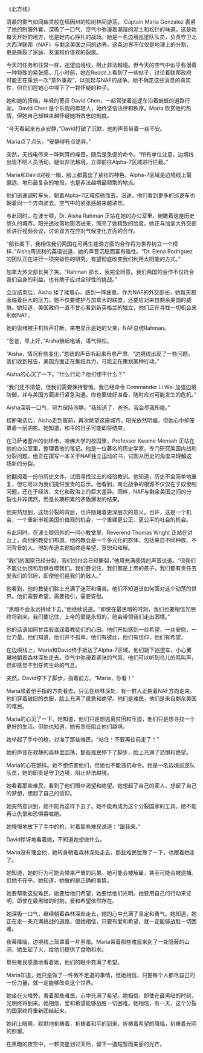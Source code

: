 《北方线》

清晨的雾气如同幽灵般在缅因州的松树林间游荡。 Captain Maria Gonzalez 裹紧了她的制服外套，深吸了一口气，空气中弥漫着潮湿的泥土和松针的味道。这是她每天开始的地方，也是她内心挣扎的战场。她是一名边境巡逻队队员，负责守卫北大西洋联邦（NAF）与剩余美国之间的边界。这条边界不仅仅是地理上的分割，更是撕裂了家庭、友谊和价值观的裂痕。

今天的任务和往常一样，巡逻边境线，阻止非法越境。但今天的空气中似乎弥漫着一种特殊的紧张感。几小时前，她在Reddit上看到了一些帖子，讨论着联邦政府可能正在策划一次“意外事故”，以挑起与NAF的战争。她不确定这些消息的真实性，但它们在她心中埋下了一颗怀疑的种子。

她和她的搭档，年轻的警员 David Chen，一起驾驶着巡逻车沿着蜿蜒的道路行驶。 David Chen 是个乐观的年轻人，始终坚信法律和秩序。Maria 欣赏他的热情，但她自己却越来越怀疑她所效忠的制度。

“今天看起来有点安静，”David打破了沉默，他的声音带着一丝不安。

Maria点了点头。“安静得有点诡异。”

突然，无线电传来一阵刺耳的噪音，随后是急促的命令。“所有单位注意，边境线出现不明人员活动，疑似非法越境。立即前往Alpha-7区域进行拦截。”

Maria和David对视一眼，脸上都露出了紧张的神色。Alpha-7区域是边境线上最偏远、地形最复杂的地段，也是非法越境最频繁的地点。

他们迅速调转车头，朝着Alpha-7区域疾驰而去。沿途，他们看到更多的巡逻车也朝着同一个方向驶去。空气中的紧张感越来越浓烈。

与此同时，在波士顿，Dr. Aisha Rahman 正站在她的办公室里，俯瞰着这座历史悠久的城市。阳光透过落地窗洒进来，照亮了她精致的脸庞。她正与加拿大外交部长进行视频会议，讨论双方在应对气候变化方面的合作。

“部长阁下，我相信我们两国在可再生能源方面的合作将为世界树立一个榜样，”Aisha用流利的英语说道，她的声音沉稳而富有磁性。“Dr. Elena Rodriguez 的团队正在进行一项突破性的研究，有望彻底改变我们利用太阳能的方式。”

加拿大外交部长笑了笑。“Rahman 部长，我完全同意。我们两国的合作不仅符合我们自身的利益，也有助于应对全球性的挑战。”

会议结束后，Aisha 揉了揉眉心，感到一阵疲惫。作为NAF的外交部长，她每天都面临着巨大的压力。她不仅要维护与加拿大的联盟，还要应对来自剩余美国的威胁。她知道，美国政府一直不甘心看到新英格兰的独立，他们正在寻找一切机会来削弱NAF。

她的思绪被手机铃声打断。来电显示是她的父亲，NAF总统Rahman。

“爸爸，早上好，”Aisha接起电话，语气轻松。

“Aisha，情况有些变化，”总统的声音听起来有些严肃。“边境线出现了一些问题。我们收到报告，美国方面正在集结兵力，可能正在策划某种行动。”

Aisha的心沉了一下。“什么行动？他们想干什么？”

“我们还不清楚，但我们需要保持警惕。我已经命令 Commander Li Wei 加强边境防御，并与美国方面进行紧急沟通。你也要做好准备，随时应对可能发生的危机。”

Aisha深吸一口气，努力保持冷静。“我知道了，爸爸。我会尽我所能。”

挂断电话后，Aisha走到窗前，再次眺望这座城市。阳光依然明媚，但她心中却笼罩着一层阴影。她知道，和平的日子可能即将结束。

在马萨诸塞州的剑桥市，哈佛大学的校园里，Professor Kwame Mensah 正站在他的办公室里，整理着他的笔记。他是一位著名的历史学家，专门研究美国内战和分裂问题。他正在撰写一本关于NAF独立运动的书，试图从历史的角度来理解这场新的分裂。

他翻阅着一份份历史文件，试图寻找过去的经验教训。他知道，历史不会简单地重复，但它可以为我们提供宝贵的启示。他看到，南北战争的根源不仅仅在于奴隶制问题，还在于经济、文化和政治上的巨大差异。同样，NAF与剩余美国之间的分裂也并非偶然，而是长期积累的矛盾爆发的结果。

他突然想到，这场分裂的背后，也许隐藏着更深层次的意义。也许，这是一个机会，一个重新审视美国价值观的机会，一个重建更公正、更公平的社会的机会。

与此同时，在波士顿郊外的一间小教堂里，Reverend Thomas Wright 正站在讲台上，向他的教徒们布道。他的教会是一个多元化的群体，包括来自不同种族、不同背景的人。他的布道主题始终是希望、宽恕和和解。

“我们的国家已经分裂，我们的社会已经撕裂，”他用充满感情的声音说道。“但我们不能让仇恨和恐惧吞噬我们。我们要记住，我们都是上帝的孩子，我们都有责任去爱我们的邻居，即使他们是我们的敌人。”

他看到，他的教徒们脸上充满了迷茫和痛苦。他们不知道该如何面对这个动荡的世界。他们需要希望，需要指引，需要安慰。

“黑暗不会永远持续下去，”他继续说道。“即使在最黑暗的时刻，我们也要相信光明终将到来。我们要记住，上帝的爱是永恒的，祂会带领我们走出困境。”

他的话语如同甘霖般滋润着教徒们的心田。他们开始感到一丝希望，一丝安慰，一丝力量。他们知道，他们并不孤单。他们有彼此，他们有信仰，他们有希望。

在边境线上，Maria和David终于抵达了Alpha-7区域。他们跳下巡逻车，小心翼翼地朝着森林深处走去。空气中弥漫着紧张的气氛，他们可以听到鸟儿的鸣叫声，但却感觉不到任何生命的气息。

突然，David停下了脚步，指着前方。“Maria，你看！”

Maria顺着他手指的方向看去，只见在树林深处，有一群人正朝着NAF方向走来。他们穿着破旧的衣服，脸上充满了疲惫和绝望。他们是难民，他们是来自剩余美国的难民。

Maria的心沉了一下。她知道，他们只是想逃离贫困和压迫，他们只是想寻找一个更好的生活。但她也知道，她有责任阻止他们越境。

她举起了手中的枪，对准了那些难民。“站住！不要再往前走了！”

她的声音在寂静的森林里回荡，那些难民停下了脚步，脸上充满了恐惧和绝望。

Maria的心在颤抖。她不想伤害他们，但她也不能违抗命令。她是一名边境巡逻队队员，她的职责是守卫边境，阻止非法越境。

她看着那些难民，看到了他们眼中渴望和绝望。她想起了自己的家人，想起了自己的梦想，想起了自己的信仰。

她突然意识到，她不能再这样下去了。她不能再成为这个分裂国家的工具。她不能再让仇恨和恐惧吞噬她。

她慢慢地放下了手中的枪，对着那些难民说道：“跟我来。”

David惊讶地看着她，不知道她想做什么。

Maria没有理会他，她转身朝着森林深处走去，那些难民犹豫了一下，也跟着她走了。

她知道，她的行为可能会带来严重的后果。她可能会被解雇，甚至可能会被逮捕。但她不在乎。她知道，她做的是正确的事情。

她要帮助这些难民，她要给他们希望，她要给他们光明。她要用自己的行动来证明，即使在最黑暗的时刻，爱和希望依然存在。

她深吸一口气，继续朝着森林深处走去，她的心中充满了坚定和勇气。她知道，她正在走一条充满挑战的道路，但她相信，只要有爱和希望，就一定能够战胜一切困难。

夜幕降临，边境线上笼罩着一片黑暗。Maria带着那些难民来到了一处隐蔽的山洞，她生起了火，给他们提供了食物和水。

那些难民感激地看着她，他们的眼中充满了希望。

Maria知道，她只是做了一件微不足道的事情，但她相信，只要每个人都尽自己的一份力量，就一定能够改变这个世界。

她坐在火堆旁，看着那些难民，心中充满了希望。她相信，即使在最黑暗的时刻，光明终将到来。她相信，爱和希望能够战胜一切困难。她相信，有一天，这个分裂的国家终将重新团结起来。

她闭上眼睛，默默地祈祷着，祈祷着和平的到来，祈祷着希望的降临，祈祷着光明的照耀。

在黑暗的夜空中，一颗流星划过天际，留下一道短暂而美丽的光芒。